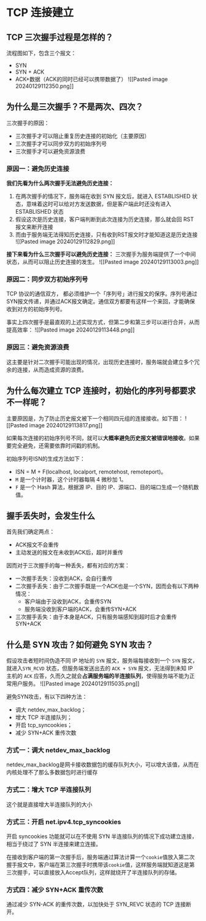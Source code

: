 # TCP 连接建立
## TCP 三次握手过程是怎样的？
流程图如下，包含三个报文：
- SYN
- SYN + ACK
- ACK+数据（ACK的同时已经可以携带数据了）
![[Pasted image 20240129112350.png]]

## 为什么是三次握手？不是两次、四次？
三次握手的原因：
- 三次握手才可以阻止重复历史连接的初始化（主要原因）
- 三次握手才可以同步双方的初始序列号
- 三次握手才可以避免资源浪费

### 原因一：避免历史连接
**我们先看为什么两次握手无法避免历史连接：**
1. 在两次握手的情况下，服务端在收到 SYN 报文后，就进入 ESTABLISHED 状态，意味着这时可以给对方发送数据，但是客户端此时还没有进入 ESTABLISHED 状态
2. 假设这次是历史连接，客户端判断到此次连接为历史连接，那么就会回 RST 报文来断开连接
3. 而由于服务端无法得知历史连接，只有收到RST报文时才能知道这是历史连接
![[Pasted image 20240129112829.png]]

**接下来看为什么三次握手可以避免历史连接：**
三次握手为服务端提供了一个中间状态，从而可以阻止历史连接的发生。
![[Pasted image 20240129113003.png]]

### 原因二：同步双方初始序列号
TCP 协议的通信双方， 都必须维护一个「序列号」进行报文的保序。序列号通过SYN报文传递，并通过ACK报文确定。通信双方都要有这样一个来回，才能确保收到对方的初始序列号。

事实上四次握手是最直观的上述实现方式，但第二步和第三步可以进行合并，从而提高效率：
![[Pasted image 20240129113448.png]]

### 原因三：避免资源浪费
这主要是针对二次握手可能出现的情况，出现历史连接时，服务端就会建立多个冗余的连接，从而造成资源的浪费。

## 为什么每次建立 TCP 连接时，初始化的序列号都要求不一样呢？
主要原因是，为了防止历史报文被下一个相同四元组的连接接收。如下图：
![[Pasted image 20240129113817.png]]

如果每次连接的初始序列号不同，就可以**大概率避免历史报文被错误地接收**。如果要完全避免，还需要依靠时间戳的机制。

初始序列号ISN的生成方法如下：
- ISN = M + F(localhost, localport, remotehost, remoteport)。
- `M` 是一个计时器，这个计时器每隔 4 微秒加 1。
- `F` 是一个 Hash 算法，根据源 IP、目的 IP、源端口、目的端口生成一个随机数值。

## 握手丢失时，会发生什么
首先我们确定两点：
- ACK报文不会重传
- 主动发送的报文在未收到ACK后，超时并重传

因而对于三次握手的每一种丢失，都有对应的方案：
- 一次握手丢失：没收到ACK，会自行重传
- 二次握手丢失：由于二次握手既是一个ACK也是一个SYN，因而会有以下两种情况：
	- 客户端由于没收到ACK，会重传SYN
	- 服务端没收到客户端的ACK，会重传SYN+ACK
- 三次握手丢失：由于本身是ACK，只有服务端感知到超时后才会重传SYN+ACK

## 什么是 SYN 攻击？如何避免 SYN 攻击？
假设攻击者短时间伪造不同 IP 地址的 `SYN` 报文，服务端每接收到一个 `SYN` 报文，就进入`SYN_RCVD` 状态，但服务端发送出去的 `ACK + SYN` 报文，无法得到未知 IP 主机的 `ACK` 应答，久而久之就会**占满服务端的半连接队列**，使得服务端不能为正常用户服务。
![[Pasted image 20240129115035.png]]

避免SYN攻击，有以下四种方法：
- 调大 netdev_max_backlog；
- 增大 TCP 半连接队列；
- 开启 tcp_syncookies；
- 减少 SYN+ACK 重传次数

### 方式一：调大 netdev_max_backlog
netdev_max_backlog是网卡接收数据包的缓存队列大小，可以增大该值，从而在内核处理不了那么多数据包时进行缓存

### 方式二：增大 TCP 半连接队列
这个就是直接增大半连接队列的大小

### 方式三：开启 net.ipv4.tcp_syncookies
开启 syncookies 功能就可以在不使用 SYN 半连接队列的情况下成功建立连接，相当于绕过了 SYN 半连接来建立连接。

在接收到客户端的第一次握手后，服务端通过算法计算一个`cookie`值放入第二次握手报文中，客户端在第三次握手时携带该`cookie`值，这样服务端就知道这是第三次握手，可以直接放入Accept队列，这样就绕开了半连接队列的存储。

### 方式四：减少 SYN+ACK 重传次数
通过减少 SYN-ACK 的重传次数，以加快处于 SYN_REVC 状态的 TCP 连接断开。

